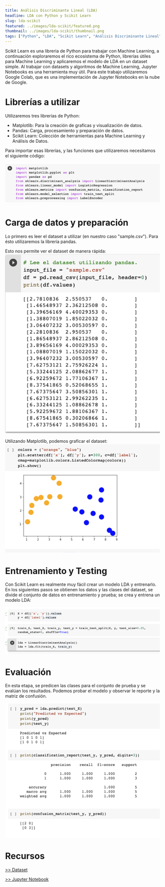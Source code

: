 ```yaml
---
title: Análisis Discriminante Lineal (LDA)
headline: LDA con Python y Scikit Learn
slug: lda-scikit
featured: ../images/lda-scikit/featured.png
thumbnail: ../images/lda-scikit/thumbnail.png
tags: ["Python", "LDA", "Scikit Learn", "Análisis Discriminante Lineal", "Pandas"]
---
```


Scikit Learn es una libreria de Python para trabajar con Machine Learning, a 
continuación exploraremos el rico ecosistema de Python, librerías útiles para Machine
Learning y aplicaremos el modelo de LDA en un dataset simple. Al trabajar con datasets y 
algoritmos de Machine Learning, Jupyter Notebooks es una herramienta muy útil. Para
este trabajo utilizaremos Google Colab, que es una implementación de Jupyter Notebooks
en la nube de Google.

# Librerías a utilizar

Utilizaremos tres librerías de Python:
* Matplotlib: Para la creación de graficas y visualización de datos.
* Pandas: Carga, procesamiento y preparación de datos.
* Scikit Learn: Colección de herramientas para Machine Learning y Análisis de Datos.

Para importar esas librerías, y las funciones que utilizaremos necesitamos el
siguiente código:

![Importar Librerías](../images/lda-scikit/imports.png)

# Carga de datos y preparación
Lo primero es leer el dataset a utilizar (en nuestro caso "sample.csv"). Para ésto
utilizaremos la librería pandas.

Esto nos permite ver el dataset de manera rápida:
![Cargar Dataset](../images/lda-scikit/load.png)

Utilizando Matplotlib, podemos graficar el dataset:
![Dataset](../images/lda-scikit/scatter.png)

# Entrenamiento y Testing
Con Scikit Learn es realmente muy fácil crear un modelo LDA y entrenarlo.
En los siguientes pasos se obtienen los datos y las clases del dataset, se divide el 
conjunto de datos en entrenamiento y prueba; se crea y entrena un modelo LDA:

![Entrenamiento y Testing](../images/lda-scikit/model.png)

# Evaluación
En esta etapa, se predicen las clases para el conjunto de prueba y se evalúan los 
resultados. Podemos probar el modelo y observar le reporte y la matriz de confusión.

![Evaluación](../images/lda-scikit/evaluation.png)

# Recursos

[>> Dataset](sample.csv)

[>> Jupyter Notebook](lda_scikit_learn.ipynb)
